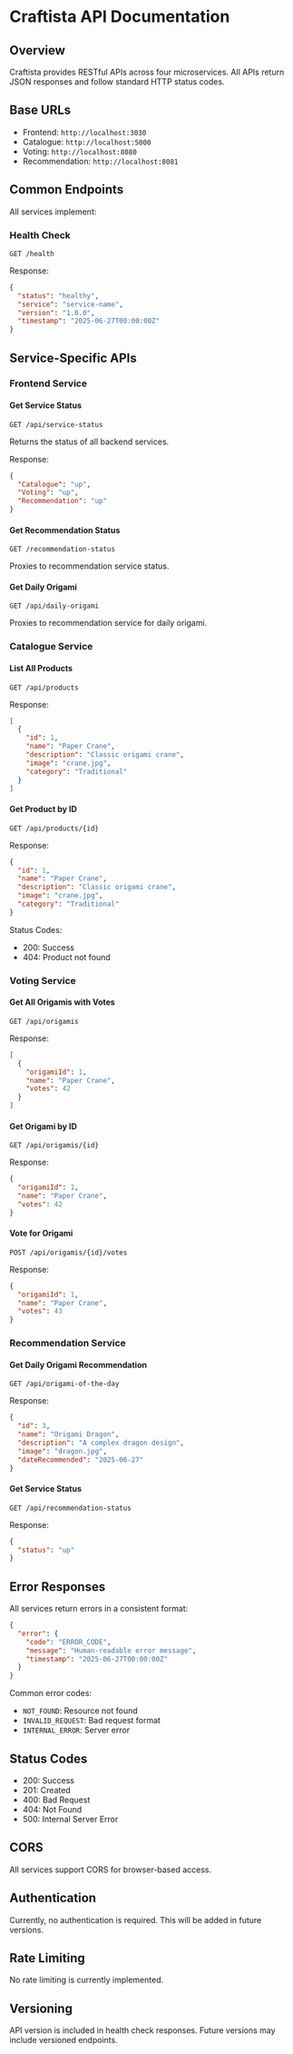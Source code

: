 # Craftista API Documentation

## Overview

Craftista provides RESTful APIs across four microservices. All APIs return JSON responses and follow standard HTTP status codes.

## Base URLs

- Frontend: `http://localhost:3030`
- Catalogue: `http://localhost:5000`
- Voting: `http://localhost:8080`
- Recommendation: `http://localhost:8081`

## Common Endpoints

All services implement:

### Health Check
```
GET /health
```

Response:
```json
{
  "status": "healthy",
  "service": "service-name",
  "version": "1.0.0",
  "timestamp": "2025-06-27T00:00:00Z"
}
```

## Service-Specific APIs

### Frontend Service

#### Get Service Status
```
GET /api/service-status
```
Returns the status of all backend services.

Response:
```json
{
  "Catalogue": "up",
  "Voting": "up",
  "Recommendation": "up"
}
```

#### Get Recommendation Status
```
GET /recommendation-status
```
Proxies to recommendation service status.

#### Get Daily Origami
```
GET /api/daily-origami
```
Proxies to recommendation service for daily origami.

### Catalogue Service

#### List All Products
```
GET /api/products
```

Response:
```json
[
  {
    "id": 1,
    "name": "Paper Crane",
    "description": "Classic origami crane",
    "image": "crane.jpg",
    "category": "Traditional"
  }
]
```

#### Get Product by ID
```
GET /api/products/{id}
```

Response:
```json
{
  "id": 1,
  "name": "Paper Crane",
  "description": "Classic origami crane",
  "image": "crane.jpg",
  "category": "Traditional"
}
```

Status Codes:
- 200: Success
- 404: Product not found

### Voting Service

#### Get All Origamis with Votes
```
GET /api/origamis
```

Response:
```json
[
  {
    "origamiId": 1,
    "name": "Paper Crane",
    "votes": 42
  }
]
```

#### Get Origami by ID
```
GET /api/origamis/{id}
```

Response:
```json
{
  "origamiId": 1,
  "name": "Paper Crane",
  "votes": 42
}
```

#### Vote for Origami
```
POST /api/origamis/{id}/votes
```

Response:
```json
{
  "origamiId": 1,
  "name": "Paper Crane",
  "votes": 43
}
```

### Recommendation Service

#### Get Daily Origami Recommendation
```
GET /api/origami-of-the-day
```

Response:
```json
{
  "id": 3,
  "name": "Origami Dragon",
  "description": "A complex dragon design",
  "image": "dragon.jpg",
  "dateRecommended": "2025-06-27"
}
```

#### Get Service Status
```
GET /api/recommendation-status
```

Response:
```json
{
  "status": "up"
}
```

## Error Responses

All services return errors in a consistent format:

```json
{
  "error": {
    "code": "ERROR_CODE",
    "message": "Human-readable error message",
    "timestamp": "2025-06-27T00:00:00Z"
  }
}
```

Common error codes:
- `NOT_FOUND`: Resource not found
- `INVALID_REQUEST`: Bad request format
- `INTERNAL_ERROR`: Server error

## Status Codes

- 200: Success
- 201: Created
- 400: Bad Request
- 404: Not Found
- 500: Internal Server Error

## CORS

All services support CORS for browser-based access.

## Authentication

Currently, no authentication is required. This will be added in future versions.

## Rate Limiting

No rate limiting is currently implemented.

## Versioning

API version is included in health check responses. Future versions may include versioned endpoints.